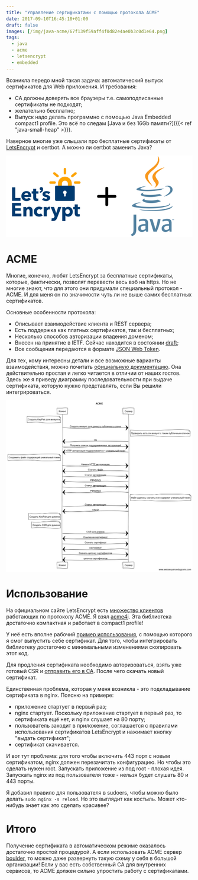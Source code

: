 ```yaml
---
title: "Управление сертификатами с помощью протокола ACME"
date: 2017-09-10T16:45:18+01:00
draft: false
images: [/img/java-acme/67f139f59aff4f0d82e4ae0b3c0d1e64.png]
tags:
  - java
  - acme
  - letsencrypt
  - embedded
---
```

Возникла передо мной такая задача: автоматический выпуск сертификатов для Web приложения. И требования:
- CA должны доверять все браузеры т.е. самоподписанные сертификаты не подходят;
- желательно бесплатно;
- Выпуск надо делать программно с помощью Java Embedded compact1 profile. Это всё по следам [Java и без 16Gb памяти?]({{< ref "java-small-heap" >}}).

Наверное многие уже слышали про бесплатные сертификаты от [LetsEncrypt](https://letsencrypt.org) и certbot. А можно ли certbot заменить Java?

![](/img/java-acme/67f139f59aff4f0d82e4ae0b3c0d1e64.png)

# ACME

Многие, конечно, любят LetsEncrypt за бесплатные сертификаты, которые, фактически, позволят перевести весь вэб на https. Но не многие знают, что для этого они придумали специальный протокол - ACME. И для меня он по значимости чуть ли не выше самих бесплатных сертификатов.

Основные особенности протокола:

  - Описывает взаимодействие клиента и REST сервера;
  - Есть поддержка как платных сертификатов, так и бесплатных;
  - Несколько способов авторизации владения доменом;
  - Внесен на принятие в IETF. Сейчас находится в состоянии [draft](https://tools.ietf.org/html/draft-ietf-acme-acme-06);
  - Все сообщения передаются в формате [JSON Web Token](https://tools.ietf.org/html/rfc7519).

Для тех, кому интересны детали и все возможные варианты взаимодействия, можно почитать [официальную документацию](https://tools.ietf.org/html/draft-ietf-acme-acme-06). Она действительно простая и легко читается в отличии от наших гостов. Здесь же я приведу диаграмму последовательности при выдаче сертификата, которую нужно представлять, если Вы решили интегрироваться.

![](/img/java-acme/f00f2eb1b57a414b8443304b7b01de3b.png)

# Использование

На официальном сайте LetsEncrypt есть [множество клиентов](https://letsencrypt.org/docs/client-options/) работающих по протоколу ACME. Я взял [acme4j](https://github.com/shred/acme4j). Эта библиотека достаточно компактная и работает в compact1 profile!

У неё есть вполне рабочий [пример использования](https://github.com/shred/acme4j/blob/master/acme4j-example/src/main/java/org/shredzone/acme4j/ClientTest.java), с помощью которого я смог выпустить себе сертификат. Для того, чтобы интегрировать библиотеку достаточно с минимальными изменениями скопировать этот код.

Для продления сертификата необходимо авторизоваться, взять уже готовый CSR и [отправить его в CA](https://shredzone.org/maven/acme4j/usage/certificate.html). После чего скачать новый сертификат.

Единственная проблема, которая у меня возникла - это подкладывание сертификата в nginx. Поясню на примере:

- приложение стартует в первый раз;
- nginx стартует. Поскольку приложение стартует в первый раз, то сертификата ещё нет, и nginx слушает на 80 порту;
- пользователь заходит в приложение, соглашается с правилами использования сертификатов LetsEncrypt и нажимает кнопку "выдать сертификат";
- сертификат скачивается.

И вот тут проблема: для того чтобы включить 443 порт с новым сертификатом, nginx должен перезачитать конфигурацию. Но чтобы это сделать нужен root. Запускать приложение из под root - плохая идея. Запускать nginx из под пользователя тоже - нельзя будет слушать 80 и 443 порты.

Я добавил правило для пользователя в sudoers, чтобы можно было делать ```sudo nginx -s reload```. Но это выглядит как костыль. Может кто-нибудь знает как это сделать красивее?

# Итого

Получение сертификата в автоматическом режиме оказалось достаточно простой процедурой. А если использовать ACME сервер [boulder](https://github.com/letsencrypt/boulder), то можно даже развернуть такую схему у себя в большой организации! Если у вас есть собственный CA для внутренних сервисов, то ACME должен сильно упростить работу с сертификатами.